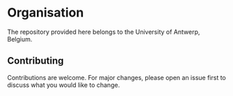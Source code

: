 # Organisation
The repository provided here belongs to the University of Antwerp, Belgium. 



## Contributing

Contributions are welcome. For major changes, please open an issue first to discuss what you would like to change.
